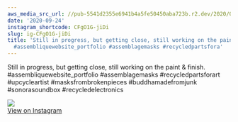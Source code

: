 ```yaml
---
aws_media_src_url: //pub-5541d2355e6941b4a5fe50450aba723b.r2.dev/2020/09/2020-09-24_03-07-43_UTC.jpg
date: '2020-09-24'
instagram_shortcode: CFgO1G-jiDi
slug: ig-CFgO1G-jiDi
title: 'Still in progress, but getting close, still working on the paint & finish.
  #assembliquewebsite_portfolio #assemblagemasks #recycledpartsfora'
---
```


Still in progress, but getting close, still working on the paint & finish. #assembliquewebsite\_portfolio #assemblagemasks #recycledpartsforart #upcycleartist #masksfrombrokenpieces #buddhamadefromjunk #sonorasoundbox #recycledelectronics 

![](//pub-5541d2355e6941b4a5fe50450aba723b.r2.dev/2020/09/2020-09-24_03-07-43_UTC.jpg)   
[View on Instagram](https://www.instagram.com/p/CFgO1G-jiDi/)